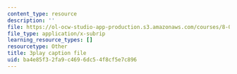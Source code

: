 ```yaml
---
content_type: resource
description: ''
file: https://ol-ocw-studio-app-production.s3.amazonaws.com/courses/8-01sc-classical-mechanics-fall-2016/ba4e85f32fa9c4696dc54f8cf5e7c896_rd9d0WBFzt8.srt
file_type: application/x-subrip
learning_resource_types: []
resourcetype: Other
title: 3play caption file
uid: ba4e85f3-2fa9-c469-6dc5-4f8cf5e7c896
---
```

